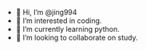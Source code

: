 - 👋 Hi, I’m @jing994
- 👀 I’m interested in coding.
- 🌱 I’m currently learning python.
- 💞️ I’m looking to collaborate on study.

<!---
jing994/jing994 is a ✨ special ✨ repository because its `README.md` (this file) appears on your GitHub profile.
You can click the Preview link to take a look at your changes.
--->
